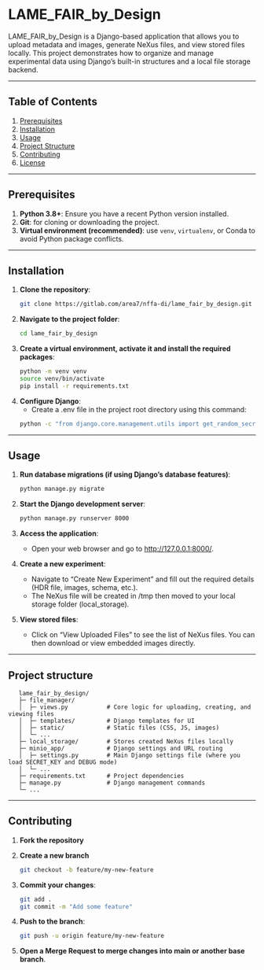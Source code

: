 # LAME_FAIR_by_Design

LAME_FAIR_by_Design is a Django-based application that allows you to upload metadata and images, generate NeXus files, and view stored files locally. This project demonstrates how to organize and manage experimental data using Django’s built-in structures and a local file storage backend.

---

## Table of Contents
1. [Prerequisites](#prerequisites)
2. [Installation](#installation)
3. [Usage](#usage)
4. [Project Structure](#project-structure)
5. [Contributing](#contributing)
6. [License](#license)

---

## Prerequisites
1. **Python 3.8+**: Ensure you have a recent Python version installed.
2. **Git**: for cloning or downloading the project.
3. **Virtual environment (recommended)**: use `venv`, `virtualenv`, or Conda to avoid Python package conflicts.

---

## Installation
1. **Clone the repository**:
   ```bash
   git clone https://gitlab.com/area7/nffa-di/lame_fair_by_design.git

2. **Navigate to the project folder**:
   ```bash
   cd lame_fair_by_design

3. **Create a virtual environment, activate it and install the required packages**:
   ```bash
   python -m venv venv
   source venv/bin/activate
   pip install -r requirements.txt

4. **Configure Django**:
   - Create a .env file in the project root directory using this command:
   ```bash
   python -c "from django.core.management.utils import get_random_secret_key; print(f'DJANGO_SECRET_KEY=\"{get_random_secret_key()}\"\\nDJANGO_DEBUG=True')" > .env

---

## Usage

1. **Run database migrations (if using Django’s database features)**:
   ```bash
   python manage.py migrate

2. **Start the Django development server**:
   ```bash
   python manage.py runserver 8000

3. **Access the application**:
   - Open your web browser and go to http://127.0.0.1:8000/.

4. **Create a new experiment**:
   - Navigate to “Create New Experiment” and fill out the required details (HDR file, images, schema, etc.).
   - The NeXus file will be created in /tmp then moved to your local storage folder (local_storage).

5. **View stored files**:
   - Click on “View Uploaded Files” to see the list of NeXus files. You can then download or view embedded images directly.

---

## Project structure
```
   lame_fair_by_design/
   ├─ file_manager/
   │  ├─ views.py           # Core logic for uploading, creating, and viewing files
   │  ├─ templates/         # Django templates for UI
   │  ├─ static/            # Static files (CSS, JS, images)
   │  └─ ...               
   ├─ local_storage/        # Stores created NeXus files locally
   ├─ minio_app/            # Django settings and URL routing   
   │  ├─ settings.py        # Main Django settings file (where you load SECRET_KEY and DEBUG mode)
   │  └─ ...
   ├─ requirements.txt      # Project dependencies
   ├─ manage.py             # Django management commands   
   └─ ...
```
---

## Contributing

1. **Fork the repository**

2. **Create a new branch**
   ```bash
   git checkout -b feature/my-new-feature

3. **Commit your changes**:
   ```bash
   git add .
   git commit -m "Add some feature"

4. **Push to the branch**:
   ```bash
   git push -u origin feature/my-new-feature

5. **Open a Merge Request to merge changes into main or another base branch**.
